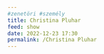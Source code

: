 ```yaml
---
#zenetöri #személy
title: Christina Pluhar
feed: show
date: 2022-12-23 17:30
permalink: /Christina Pluhar
---
```

